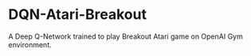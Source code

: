 # DQN-Atari-Breakout
A Deep Q-Network trained to play Breakout Atari game on OpenAI Gym environment.
